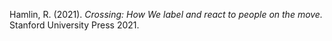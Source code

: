 Hamlin, R. (2021). *Crossing: How We label and react to people on the move.* Stanford University Press 2021.